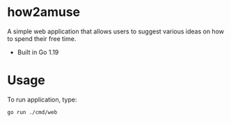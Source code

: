# how2amuse

A simple web application that allows users to suggest various ideas on how to spend their free time.

- Built in Go 1.19

# Usage

To run application, type:
```bash
go run ./cmd/web
```